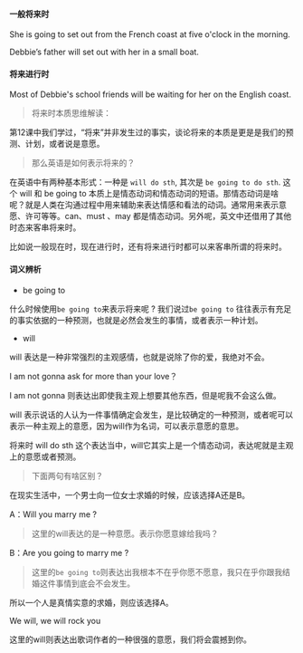 #### 一般将来时

She is going to set out from the French coast at five o'clock in the morning. 

Debbie’s father will set out with her in a small boat. 

#### 将来进行时

Most of Debbie's school friends will be waiting for her on the English coast.         

> 将来时本质思维解读：     

第12课中我们学过，“将来”并非发生过的事实，谈论将来的本质是更是是我们的预测、计划，或者说是意愿。


> 那么英语是如何表示将来的？

在英语中有两种基本形式：一种是 `will do sth`, 其次是 `be going to do sth`. 这个 will 和 be going to 本质上是情态动词和情态动词的短语。那情态动词是啥呢？就是人类在沟通过程中用来辅助来表达情感和看法的动词。通常用来表示意愿、许可等等。can、must 、may 都是情态动词。另外呢，英文中还借用了其他时态来客串将来时。

比如说一般现在时，现在进行时，还有将来进行时都可以来客串所谓的将来时。

#### 词义辨析

- be going to 

什么时候使用`be going to`来表示将来呢 ? 我们说过`be going to` 往往表示有充足的事实依据的一种预测，也就是必然会发生的事情，或者表示一种计划。

- will

will 表达是一种非常强烈的主观感情，也就是说除了你的爱，我绝对不会。


I am not gonna ask for more than your love？

I am not gonna 则表达出即使我主观上想要其他东西，但是呢我不会这么做。

will 表示说话的人认为一件事情确定会发生，是比较确定的一种预测，或者呢可以表示一种主观上的意愿，因为will作为名词，可以表示意愿的意思。

将来时 will do sth 这个表达当中，will它其实上是一个情态动词，表达呢就是主观上的意愿或者预测。


> 下面两句有啥区别？

在现实生活中，一个男士向一位女士求婚的时候，应该选择A还是B。

A：Will you marry me ?   

> 这里的will表达的是一种意愿。表示你愿意嫁给我吗？

B：Are you going to marry me ?

> 这里的`be going to`则表达出我根本不在乎你愿不愿意，我只在乎你跟我结婚这件事情到底会不会发生。

所以一个人是真情实意的求婚，则应该选择A。



We will, we will rock you 

这里的will则表达出歌词作者的一种很强的意愿，我们将会震撼到你。









